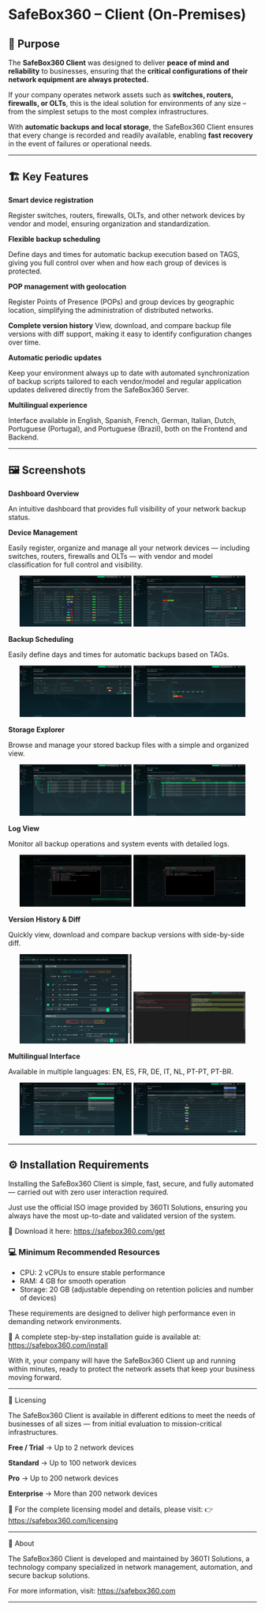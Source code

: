 # SafeBox360 – Client (On-Premises)

## 🎯 Purpose

The **SafeBox360 Client** was designed to deliver **peace of mind and reliability** to businesses, ensuring that the **critical configurations of their network equipment are always protected.**

If your company operates network assets such as **switches, routers, firewalls, or OLTs**, this is the ideal solution for environments of any size – from the simplest setups to the most complex infrastructures.

With **automatic backups and local storage**, the SafeBox360 Client ensures that every change is recorded and readily available, enabling **fast recovery** in the event of failures or operational needs.

---

## 🏗 Key Features

**Smart device registration**

Register switches, routers, firewalls, OLTs, and other network devices by vendor and model, ensuring organization and standardization.

**Flexible backup scheduling**

Define days and times for automatic backup execution based on TAGS, giving you full control over when and how each group of devices is protected.

**POP management with geolocation**

Register Points of Presence (POPs) and group devices by geographic location, simplifying the administration of distributed networks.

**Complete version history**
View, download, and compare backup file versions with diff support, making it easy to identify configuration changes over time.

**Automatic periodic updates**

Keep your environment always up to date with automated synchronization of backup scripts tailored to each vendor/model and regular application updates delivered directly from the SafeBox360 Server.

**Multilingual experience**

Interface available in English, Spanish, French, German, Italian, Dutch, Portuguese (Portugal), and Portuguese (Brazil), both on the Frontend and Backend.

---

## 🖼️ Screenshots

**Dashboard Overview**

An intuitive dashboard that provides full visibility of your network backup status.

**Device Management**

Easily register, organize and manage all your network devices — including switches, routers, firewalls and OLTs — with vendor and model classification for full control and visibility.

<p align="center">
  <img src="screenshots/devices.png" alt="Devices Management" width="45%"/>
  <img src="screenshots/devices2.png" alt="Devices Management" width="45%"/>
</p>

**Backup Scheduling**

Easily define days and times for automatic backups based on TAGs.

<p align="center">
  <img src="screenshots/schedules.png" alt="Schedules Management" width="45%"/>
  <img src="screenshots/schedules2.png" alt="Schedules Management" width="45%"/>
</p>

**Storage Explorer**

Browse and manage your stored backup files with a simple and organized view.

<p align="center">
  <img src="screenshots/storage.png" alt="Storage Management" width="45%"/>
  <img src="screenshots/storage2.png" alt="Storage Management" width="45%"/>
</p>

**Log View**

Monitor all backup operations and system events with detailed logs.

<p align="center">
  <img src="screenshots/log.png" alt="Log View" width="45%"/>
  <img src="screenshots/log2.png" alt="Log View" width="45%"/>
</p>

**Version History & Diff**

Quickly view, download and compare backup versions with side-by-side diff.

<p align="center">
  <img src="screenshots/diff.png" alt="Log View" width="45%"/>
  <img src="screenshots/diff2.png" alt="Log View" width="45%"/>
</p>

**Multilingual Interface**

Available in multiple languages: EN, ES, FR, DE, IT, NL, PT-PT, PT-BR.

<p align="center">
  <img src="screenshots/lang.png" alt="Language Settings" width="45%"/>
  <img src="screenshots/lang2.png" alt="Language Settings" width="45%"/>
</p>

---

## ⚙️  Installation Requirements

Installing the SafeBox360 Client is simple, fast, secure, and fully automated — carried out with zero user interaction required.

Just use the official ISO image provided by 360TI Solutions, ensuring you always have the most up-to-date and validated version of the system.

🔗 Download it here: https://safebox360.com/get

### 💻 Minimum Recommended Resources

- CPU: 2 vCPUs to ensure stable performance
- RAM: 4 GB for smooth operation
- Storage: 20 GB (adjustable depending on retention policies and number of devices)

These requirements are designed to deliver high performance even in demanding network environments.

📖 A complete step-by-step installation guide is available at:
https://safebox360.com/install

With it, your company will have the SafeBox360 Client up and running within minutes, ready to protect the network assets that keep your business moving forward.

---

🔑 Licensing

The SafeBox360 Client is available in different editions to meet the needs of businesses of all sizes — from initial evaluation to mission-critical infrastructures.

**Free / Trial** → Up to 2 network devices

**Standard** → Up to 100 network devices

**Pro** → Up to 200 network devices

**Enterprise** → More than 200 network devices

📖 For the complete licensing model and details, please visit:
👉 https://safebox360.com/licensing

---

🏢 About

The SafeBox360 Client is developed and maintained by 360TI Solutions, a technology company specialized in network management, automation, and secure backup solutions.

For more information, visit: https://safebox360.com

---
